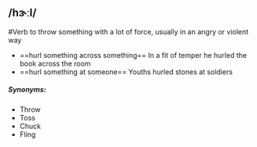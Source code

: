 ## /hɝːl/  
#Verb
to throw something with a lot of force, usually in an angry or violent way

- ==hurl something across something==
In a fit of temper he hurled the book across the room 
- ==hurl something at someone==
Youths hurled stones at soldiers

##### Synonyms:
- Throw
- Toss
- Chuck
- Fling